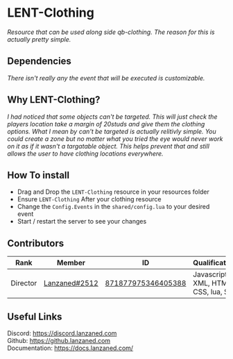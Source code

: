 # LENT-Clothing
*Resource that can be used along side qb-clothing. The reason for this is actually pretty simple.*

## Dependencies
*There isn't really any the event that will be executed is customizable.*

## Why LENT-Clothing?
*I had noticed that some objects can't be targeted. This will just check the players location take a margin of 20studs and give them the clothing options. What I mean by can't be targeted is actually relitivly simple. You could create a zone but no matter what you tried the eye would never work on it as if it wasn't a targatable object. This helps prevent that and still allows the user to have clothing locations everywhere.*

## How To install
- Drag and Drop the `LENT-Clothing` resource in your resources folder
- Ensure `LENT-Clothing` After your clothing resource
- Change the `Config.Events` in the `shared/config.lua` to your desired event
- Start / restart the server to see your changes

## Contributors
|  Rank       |  Member       | ID                 | Qualifications                       |
|----         |----           |----                |----                                  |
| Director    | [Lanzaned#2512](https://discordapp.com/users/871877975346405388) | [871877975346405388](https://discordapp.com/users/871877975346405388) | Javascript, XML, HTML, CSS, lua, SQL |

## Useful Links 
Discord: https://discord.lanzaned.com<br>
Github: https://github.lanzaned.com<br>
Documentation: https://docs.lanzaned.com/
